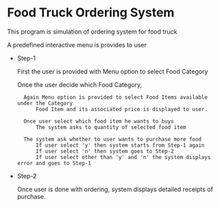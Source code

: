 
# Food Truck Ordering System
This program is simulation of ordering system for food truck

A predefined interactive menu is provides to user
* Step-1

    First the user is provided with Menu option to select Food Category
    
    Once the user decide which Food Category, 
        
        Again Menu option is provided to select Food Items available under the Category
            Food Item and its associated price is displayed to user.
        
        Once user select which food item he wants to buys
            The system asks to quantity of selected food item
        
        The system ask whether to user wants to purchase more food
            If user select 'y' then system starts from Step-1 again
            If user select 'n' then system goes to Step-2
            If user select other than 'y' and 'n' the system displays error and goes to Step-1
 
* Step-2
    
    Once user is done with ordering, system displays detailed receipts of purchase.